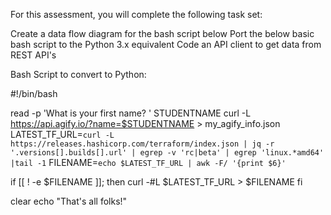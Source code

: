 For this assessment, you will complete the following task set:

Create a data flow diagram for the bash script below
Port the below basic bash script to the Python 3.x equivalent
Code an API client to get data from REST API's
 

Bash Script to convert to Python:

#!/bin/bash

read -p 'What is your first name? ' STUDENTNAME
curl -L https://api.agify.io/?name=$STUDENTNAME > my_agify_info.json
LATEST_TF_URL=`curl -L https://releases.hashicorp.com/terraform/index.json | jq -r '.versions[].builds[].url' | egrep -v 'rc|beta' | egrep 'linux.*amd64' |tail -1`
FILENAME=`echo $LATEST_TF_URL | awk -F/ '{print $6}'`

if [[ ! -e $FILENAME ]]; then
 curl -#L $LATEST_TF_URL > $FILENAME
fi

clear
echo "That's all folks!"
